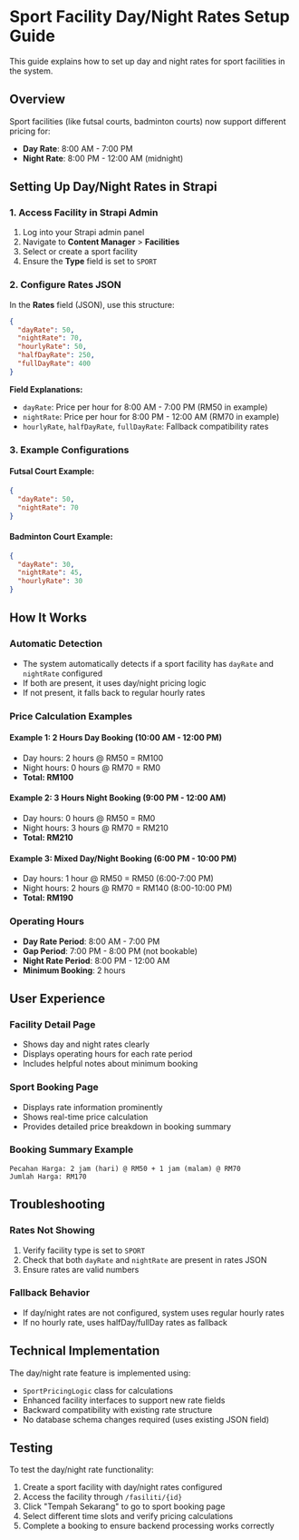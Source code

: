 # Sport Facility Day/Night Rates Setup Guide

This guide explains how to set up day and night rates for sport facilities in the system.

## Overview

Sport facilities (like futsal courts, badminton courts) now support different pricing for:
- **Day Rate**: 8:00 AM - 7:00 PM  
- **Night Rate**: 8:00 PM - 12:00 AM (midnight)

## Setting Up Day/Night Rates in Strapi

### 1. Access Facility in Strapi Admin

1. Log into your Strapi admin panel
2. Navigate to **Content Manager** > **Facilities**
3. Select or create a sport facility
4. Ensure the **Type** field is set to `SPORT`

### 2. Configure Rates JSON

In the **Rates** field (JSON), use this structure:

```json
{
  "dayRate": 50,
  "nightRate": 70,
  "hourlyRate": 50,
  "halfDayRate": 250,
  "fullDayRate": 400
}
```

**Field Explanations:**
- `dayRate`: Price per hour for 8:00 AM - 7:00 PM (RM50 in example)
- `nightRate`: Price per hour for 8:00 PM - 12:00 AM (RM70 in example)  
- `hourlyRate`, `halfDayRate`, `fullDayRate`: Fallback compatibility rates

### 3. Example Configurations

#### Futsal Court Example:
```json
{
  "dayRate": 50,
  "nightRate": 70
}
```

#### Badminton Court Example:
```json
{
  "dayRate": 30,
  "nightRate": 45,
  "hourlyRate": 30
}
```

## How It Works

### Automatic Detection
- The system automatically detects if a sport facility has `dayRate` and `nightRate` configured
- If both are present, it uses day/night pricing logic
- If not present, it falls back to regular hourly rates

### Price Calculation Examples

#### Example 1: 2 Hours Day Booking (10:00 AM - 12:00 PM)
- Day hours: 2 hours @ RM50 = RM100
- Night hours: 0 hours @ RM70 = RM0  
- **Total: RM100**

#### Example 2: 3 Hours Night Booking (9:00 PM - 12:00 AM)
- Day hours: 0 hours @ RM50 = RM0
- Night hours: 3 hours @ RM70 = RM210
- **Total: RM210**

#### Example 3: Mixed Day/Night Booking (6:00 PM - 10:00 PM)
- Day hours: 1 hour @ RM50 = RM50 (6:00-7:00 PM)
- Night hours: 2 hours @ RM70 = RM140 (8:00-10:00 PM)
- **Total: RM190**

### Operating Hours
- **Day Rate Period**: 8:00 AM - 7:00 PM
- **Gap Period**: 7:00 PM - 8:00 PM (not bookable)
- **Night Rate Period**: 8:00 PM - 12:00 AM
- **Minimum Booking**: 2 hours

## User Experience

### Facility Detail Page
- Shows day and night rates clearly
- Displays operating hours for each rate period
- Includes helpful notes about minimum booking

### Sport Booking Page  
- Displays rate information prominently
- Shows real-time price calculation
- Provides detailed price breakdown in booking summary

### Booking Summary Example
```
Pecahan Harga: 2 jam (hari) @ RM50 + 1 jam (malam) @ RM70
Jumlah Harga: RM170
```

## Troubleshooting

### Rates Not Showing
1. Verify facility type is set to `SPORT`
2. Check that both `dayRate` and `nightRate` are present in rates JSON
3. Ensure rates are valid numbers

### Fallback Behavior
- If day/night rates are not configured, system uses regular hourly rates
- If no hourly rate, uses halfDay/fullDay rates as fallback

## Technical Implementation

The day/night rate feature is implemented using:
- `SportPricingLogic` class for calculations
- Enhanced facility interfaces to support new rate fields
- Backward compatibility with existing rate structure
- No database schema changes required (uses existing JSON field)

## Testing

To test the day/night rate functionality:
1. Create a sport facility with day/night rates configured
2. Access the facility through `/fasiliti/{id}` 
3. Click "Tempah Sekarang" to go to sport booking page
4. Select different time slots and verify pricing calculations
5. Complete a booking to ensure backend processing works correctly



